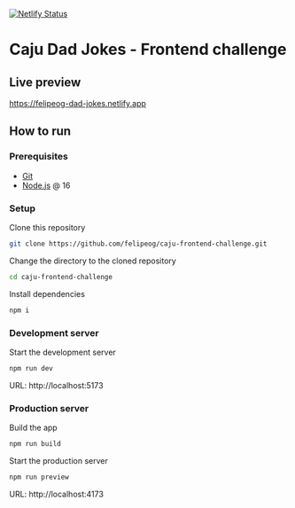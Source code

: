 [![Netlify Status](https://api.netlify.com/api/v1/badges/ac9a2ed6-83fb-44a2-87f2-e81934b8fb8a/deploy-status)](https://app.netlify.com/sites/felipeog-dad-jokes/deploys)

# Caju Dad Jokes - Frontend challenge

## Live preview

https://felipeog-dad-jokes.netlify.app

## How to run

### Prerequisites

- [Git](https://git-scm.com)
- [Node.js](https://nodejs.org) @ 16

### Setup

Clone this repository

```bash
git clone https://github.com/felipeog/caju-frontend-challenge.git
```

Change the directory to the cloned repository

```bash
cd caju-frontend-challenge
```

Install dependencies

```bash
npm i
```

### Development server

Start the development server

```bash
npm run dev
```

URL: http://localhost:5173

### Production server

Build the app

```bash
npm run build
```

Start the production server

```bash
npm run preview
```

URL: http://localhost:4173
